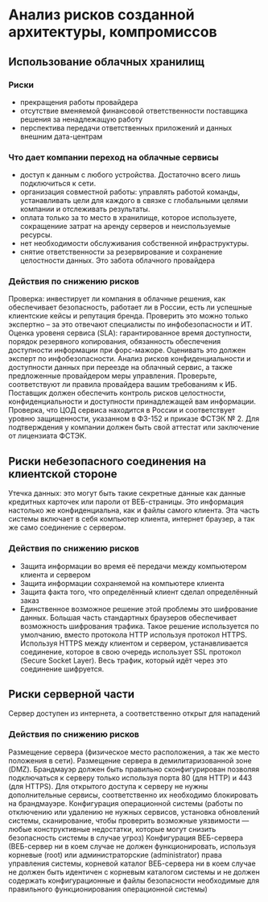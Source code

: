 # Анализ рисков созданной архитектуры, компромиссов
## Использование облачных хранилищ
### Риски
* прекращения работы провайдера
* отсутствие вменяемой финансовой ответственности поставщика решения за ненадлежащую работу
* перспектива передачи ответственных приложений и данных внешним дата-центрам
### Что дает компании переход на облачные сервисы
* доступ к данным с любого устройства. Достаточно всего лишь подключиться к сети.
* организация совместной работы: управлять работой команды, устанавливать цели для каждого в связке с глобальными целями компании и отслеживать результаты.
* оплата только за то место в хранилище, которое используете, сокращениие затрат на аренду серверов и неиспользуемые ресурсы.
* нет необходимости обслуживания собственной инфраструктуры.
* снятие ответственности за резервирование и сохранение целостности данных. Это забота облачного провайдера
### Действия по снижению рисков
Проверка: инвестирует ли компания в облачные решения, как обеспечивает безопасность, работает ли в России, есть ли успешные клиентские кейсы и репутация бренда. Проверить это можно только экспертно – за это отвечают специалисты по инфобезопасности и ИТ.
Оценка уровеня сервиса (SLA): гарантированное время доступности, порядок резервного копирования, обязанность обеспечения доступности информации при форс-мажоре. Оценивать это должен эксперт по инфобезопасности.
Анализ рисков конфиденциальности и доступности данных при переезде на облачный сервис, а также предложенные провайдером меры управления.
Проверьте, соответствуют ли правила провайдера вашим требованиям к ИБ. Поставщик должен обеспечить контроль рисков целостности, конфиденциальности и доступности принадлежащей вам информации. 
Проверка, что ЦОД сервиса находится в России и соответствует уровню защищенности, указанном в ФЗ-152 и приказе ФСТЭК № 2. Для подтверждения у компании должен быть свой аттестат или заключение от лицензиата ФСТЭК.

## Риски небезопасного соединения на клиентской стороне
Утечка данных: это могут быть такие секретные данные как данные кредитных карточек или пароли от ВЕБ-страницы. Это информация настолько же конфиденциальна, как и файлы самого клиента.
Эта часть системы включает в себя компьютер клиента, интернет браузер, а так же само соединение с сервером.
### Действия по снижению рисков
* Защита информации во время её передачи между компьютером клиента и сервером
* Защита информации сохраняемой на компьютере клиента
* Защита факта того, что определённый клиент сделал определённый заказ
* Единственное возможное решение этой проблемы это шифрование данных. Большая часть стандартных браузеров обеспечивает возможность шифрования трафика. Такое решение используется по умолчанию, вместо протокола HTTP используя протокол HTTPS. Используя HTTPS между клиентом и сервером, устанавливается соединение, которое в свою очередь использует SSL протокол (Secure Socket Layer). Весь трафик, который идёт через это соединение шифруется.

## Риски серверной части
Сервер доступен из интернета, а соответственно открыт для нападений
### Действия по снижению рисков
Размещение сервера (физическое место расположения, а так же место положения в сети). Размещение сервера в демилитаризованной зоне (DMZ). Брандмауэр должен быть правильно сконфигурирован позволяя подключаться к серверу только используя порта 80 (для HTTP) и 443 (для HTTPS). Для открытого доступа к серверу не нужны дополнительные сервисы, соответственно их необходимо блокировать на брандмауэре.
Конфигурация операционной системы (работы по отключению или удалению не нужных сервисов, установка обновлений системы, сканирование, чтобы проверить возможные уязвимости — любые конструктивные недостатки, которые могут снизить безопасность системы в случае угроз)
Конфигурация ВЕБ-сервера (ВЕБ-сервер ни в коем случае не должен функционировать, используя корневые (root) или администраторские (administrator) права управления системы, корневой каталог ВЕБ-сервера ни в коем случае не должен быть идентичен с корневым каталогом системы и не должен содержать конфигурационные и файлы безопасности необходимые для правильного функционирования операционной системы)
